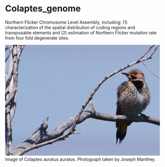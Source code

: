 # Colaptes_genome
Northern Flicker Chromosome Level Assembly, including: (1) characterization of the spatial distribution of coding regions and transposable elements and (2) estimation of Northern Flicker mutation rate from four fold degenerate sites. 



![Image of Colaptes auratus](https://github.com/jphruska/Colaptes_genome/blob/master/JDM14726.jpg)
Image of Colaptes auratus auratus. Photograph taken by Joseph Manthey. 
